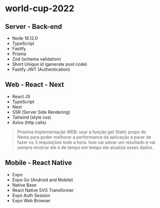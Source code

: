 # world-cup-2022

## Server - Back-end
- Node 18.12.0
- TypeScript
- Fastify
- Prisma
- Zod (schema validation)
- Short Unique id (generate pool code)
- Fastify JWT (Authentication)

## Web - React - Next
- React JS
- TypeScript
- Next
- SSR (Server Side Rendering)
- Tailwind (style css)
- Axios (http calls)

> Proxima Implementação WEB: usar a função get Static props do Nexta para poder melhorar a performance da aplicação e parar de fazer os 3 requisições todo a hora. Isso vai salvar um resultado e vai sempre mostrar ele e de tempo em tempo ele atualiza esses dados.


## Mobile - React Native
- Expo
- Expo Go (Android and Mobile)
- Native Base
- React Native SVG Transformer
- Expo Auth Session
- Expo Web Browser